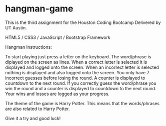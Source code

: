 # hangman-game

This is the third assignment for the Houston Coding Bootcamp Delivered by UT Austin.

HTML5 / CSS3 / JavaScript / Bootstrap Framework

Hangman Instructions:

To start playing just press a letter on the keyboard.
The word/phrase is diplayed on the screen as lines.
When a correct letter is selected it is displayed and logged onto the screen.
When an incorrect letter is selected nothing is displayed and also logged onto the screen.
You only have 7 incorrect guesses before losing the round. A counter is displayed to countdown to the next round.
If you correctly guess the word/phrase you win the round and a counter is displayed to countdown to the next round.
Your wins and losses are logged as your progress.

The theme of the game is Harry Potter.
This means that the words/phrases are also related to Harry Potter.

Give it a try and good luck!
